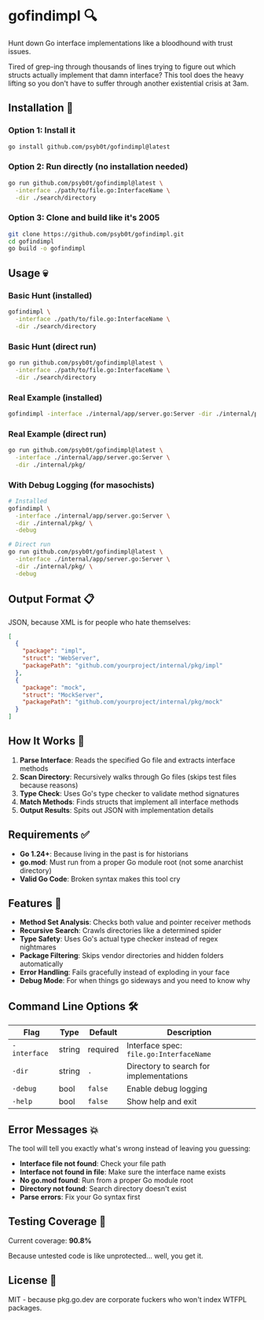# gofindimpl 🔍

Hunt down Go interface implementations like a bloodhound with trust issues.

Tired of grep-ing through thousands of lines trying to figure out which structs actually implement that damn interface? This tool does the heavy lifting so you don't have to suffer through another existential crisis at 3am.

## Installation 🚀

### Option 1: Install it
```bash
go install github.com/psyb0t/gofindimpl@latest
```

### Option 2: Run directly (no installation needed)
```bash
go run github.com/psyb0t/gofindimpl@latest \
  -interface ./path/to/file.go:InterfaceName \
  -dir ./search/directory
```

### Option 3: Clone and build like it's 2005
```bash
git clone https://github.com/psyb0t/gofindimpl.git
cd gofindimpl
go build -o gofindimpl
```

## Usage 💀

### Basic Hunt (installed)

```bash
gofindimpl \
  -interface ./path/to/file.go:InterfaceName \
  -dir ./search/directory
```

### Basic Hunt (direct run)

```bash
go run github.com/psyb0t/gofindimpl@latest \
  -interface ./path/to/file.go:InterfaceName \
  -dir ./search/directory
```

### Real Example (installed)

```bash
gofindimpl -interface ./internal/app/server.go:Server -dir ./internal/pkg/
```

### Real Example (direct run)

```bash
go run github.com/psyb0t/gofindimpl@latest \
  -interface ./internal/app/server.go:Server \
  -dir ./internal/pkg/
```

### With Debug Logging (for masochists)

```bash
# Installed
gofindimpl \
  -interface ./internal/app/server.go:Server \
  -dir ./internal/pkg/ \
  -debug

# Direct run  
go run github.com/psyb0t/gofindimpl@latest \
  -interface ./internal/app/server.go:Server \
  -dir ./internal/pkg/ \
  -debug
```

## Output Format 📋

JSON, because XML is for people who hate themselves:

```json
[
  {
    "package": "impl",
    "struct": "WebServer",
    "packagePath": "github.com/yourproject/internal/pkg/impl"
  },
  {
    "package": "mock",
    "struct": "MockServer",
    "packagePath": "github.com/yourproject/internal/pkg/mock"
  }
]
```

## How It Works 🧠

1. **Parse Interface**: Reads the specified Go file and extracts interface methods
2. **Scan Directory**: Recursively walks through Go files (skips test files because reasons)
3. **Type Check**: Uses Go's type checker to validate method signatures
4. **Match Methods**: Finds structs that implement all interface methods
5. **Output Results**: Spits out JSON with implementation details

## Requirements ✅

- **Go 1.24+**: Because living in the past is for historians
- **go.mod**: Must run from a proper Go module root (not some anarchist directory)
- **Valid Go Code**: Broken syntax makes this tool cry

## Features 🎯

- **Method Set Analysis**: Checks both value and pointer receiver methods
- **Recursive Search**: Crawls directories like a determined spider
- **Type Safety**: Uses Go's actual type checker instead of regex nightmares
- **Package Filtering**: Skips vendor directories and hidden folders automatically
- **Error Handling**: Fails gracefully instead of exploding in your face
- **Debug Mode**: For when things go sideways and you need to know why

## Command Line Options 🛠️

| Flag         | Type   | Default  | Description                             |
| ------------ | ------ | -------- | --------------------------------------- |
| `-interface` | string | required | Interface spec: `file.go:InterfaceName` |
| `-dir`       | string | `.`      | Directory to search for implementations |
| `-debug`     | bool   | `false`  | Enable debug logging                    |
| `-help`      | bool   | `false`  | Show help and exit                      |

## Error Messages 💥

The tool will tell you exactly what's wrong instead of leaving you guessing:

- **Interface file not found**: Check your file path
- **Interface not found in file**: Make sure the interface name exists
- **No go.mod found**: Run from a proper Go module root
- **Directory not found**: Search directory doesn't exist
- **Parse errors**: Fix your Go syntax first

## Testing Coverage 🧪

Current coverage: **90.8%**

Because untested code is like unprotected... well, you get it.

## License 📜

MIT - because pkg.go.dev are corporate fuckers who won't index WTFPL packages.
